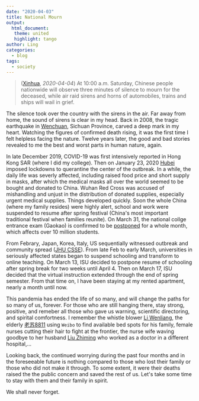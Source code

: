 ```yaml
---
date: "2020-04-03"
title: National Mourn
output: 
  html_document:
   theme: united
   highlight: tango
author: Ling
categories:
  - blog
tags: 
  - society
---
```


> ([Xinhua](http://www.xinhuanet.com/english/2020-04/03/c_138943301.htm), *2020-04-04*) At 10:00 a.m. Saturday, Chinese people nationwide will observe three minutes of silence to mourn for the deceased, while air raid sirens and horns of automobiles, trains and ships will wail in grief. 

The silence took over the country with the sirens in the air. Far away from home, the sound of sirens is clear in my head. Back in 2008, the tragic earthquake in [Wenchuan](https://en.wikipedia.org/wiki/2008_Sichuan_earthquake), Sichuan Province, carved a deep mark in my heart. Watching the figures of confirmed death rising, it was the first time I felt helpless facing the nature. Twelve years later, the good and bad stories revealed to me the best and worst parts in human nature, again. 

In late December 2019, COVID-19 was first intensively reported in Hong Kong SAR (where I did my college). Then on January 23, 2020 [Hubei](https://en.wikipedia.org/wiki/2020_Hubei_lockdowns) imposed lockdowns to querantine the center of the outbreak. In a while, the daily life was severly affected, including raised food price and short supply in masks, after which the medical masks all over the world seemed to be bought and donated to China. Wuhan Red Cross was accused of mishandling and unjust in the distribution of donated supplies, especially urgent medical supplies. Things developed quickly. Soon the whole China (where my family resides) were highly alert, school and work were suspended to resume after spring festival (China's most important traditional festival when families reunite). On March 31, the national collge entrance exam (Gaokao) is confirmed to be [postponed](https://www.bloomberg.com/news/articles/2020-03-31/china-postpones-2020-college-entrance-exam-over-coronavirus-fear) for a whole month, which affects over 10 million students. 

From Febrary, Japan, Korea, Italy, US sequentially witnessed outbreak and community spread ([JHU CSSE](https://github.com/CSSEGISandData/COVID-19)). From late Feb to early March, universities in seriously affected states began to suspend schooling and transform to online teaching. On March 13, ISU decided to postpone resume of schooling after spring break for two weeks until April 4. Then on March 17, ISU decided that the virtual instruction extended through the end of spring semester. From that time on, I have been staying at my rented apartment, nearly a month until now. 


This pandemia has ended the life of so many, and will change the paths for so many of us, forever. For those who are still hanging there, stay strong, positive, and remeber all those who gave us warning, scientific directoring, and spirital comfortness. I remember the whistle blower [Li Wenliang](https://en.wikipedia.org/wiki/Li_Wenliang), the elderly [老苏8811](https://weibointl.api.weibo.cn/share/137232960.html?weibo_id=4468419342514653) using `Weibo` to find available bed spots for his family, female nurses cutting their hair to fight at the frontier, the nurse wife waving goodbye to her husband [Liu Zhiming](http://www.xinhuanet.com/politics/2020-02/19/c_1125593615.htm) who worked as a doctor in a different hospital,... 



Looking back, the continued worrying during the past four months and in the foreseeable future is nothing compared to those who lost their family or those who did not make it through. To some extent, it were their deaths raised the the public concern and saved the rest of us. Let's take some time to stay with them and their family in spirit. 

We shall never forget.